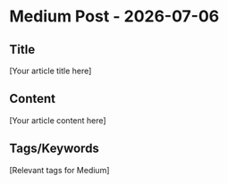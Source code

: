 # Medium Post - 2026-07-06

## Title
[Your article title here]

## Content
[Your article content here]

## Tags/Keywords
[Relevant tags for Medium]
